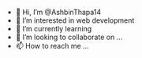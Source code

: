 - 👋 Hi, I’m @AshbinThapa14
- 👀 I’m interested in web development 
- 🌱 I’m currently learning 
- 💞️ I’m looking to collaborate on ...
- 📫 How to reach me ...

<!---
AshbinThapa14/AshbinThapa14 is a ✨ special ✨ repository because its `README.md` (this file) appears on your GitHub profile.
You can click the Preview link to take a look at your changes.
--->
